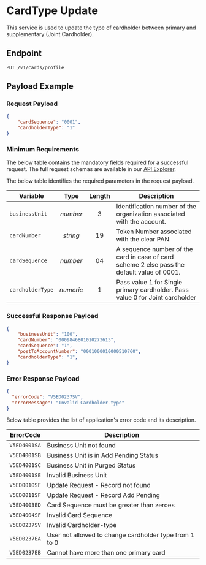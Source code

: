 # CardType Update

This service is used to update the type of cardholder between primary and supplementary (Joint Cardholder). 

## Endpoint

`PUT /v1/cards/profile`

## Payload Example

### Request Payload

```json
{
    "cardSequence": "0001",
    "cardholderType": "1"
}
```

### Minimum Requirements

The below table contains the mandatory fields required for a successful request. The full request schemas are available in our [API Explorer](../api/?type=put&path=/v1/cards/{cardNumber}/profile).

The below table identifies the required parameters in the request payload.

| Variable | Type | Length | Description |
| -------- | :--: | :------------: | ------------------ |
| `businessUnit` | *number* | 3 | Identification number of the organization associated with the account. |
| `cardNumber` | *string* | 19 | Token Number associated with the clear PAN. | 
| `cardSequence` | *number* | 04 | A sequence number of the card in case of card scheme 2 else pass the default value of 0001. | 
| `cardholderType` | *numeric* | 1 | Pass value 1 for Single primary cardholder. Pass value 0 for Joint cardholder |

### Successful Response Payload

```json
{
    "businessUnit": "100",
    "cardNumber": "0009846801010273613",
    "cardSequence": "1",
    "postToAccountNumber": "0001000010000510760",    
    "cardholderType": "1",
}
```

### Error Response Payload

```json
{
  "errorCode": "V5ED0237SV",
  "errorMessage": "Invalid Cardholder-type"  
}
```

Below table provides the list of application's error code and its description.

| ErrorCode |  Description |
| --------  | ------------------ |
|`V5ED4001SA` |Business Unit not found |
|`V5ED4001SB` |Business Unit is in Add Pending Status|
|`V5ED4001SC` |Business Unit in Purged Status|
|`V5ED4001SE` |Invalid Business Unit|
|`V5ED0010SF` |Update Request - Record not found|
|`V5ED0011SF` |Update Request - Record Add Pending|
|`V5ED4003ED` |Card Sequence must be greater than zeroes|
|`V5ED4004SF` |Invalid Card Sequence|
|`V5ED0237SV` |Invalid  Cardholder-type|
|`V5ED0237EA` |User not allowed to change cardholder type from 1 to 0 |
|`V5ED0237EB` |Cannot have more than one primary card|
